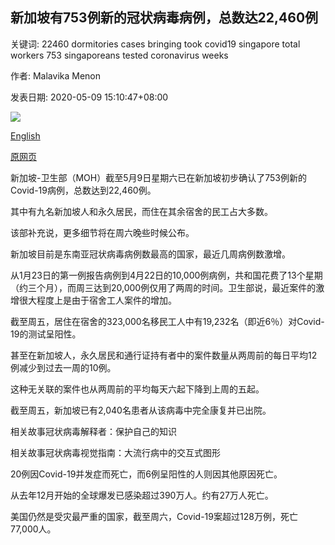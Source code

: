 ## 新加坡有753例新的冠状病毒病例，总数达22,460例

关键词: 22460 dormitories cases bringing took covid19 singapore total workers 753 singaporeans tested coronavirus weeks

作者: Malavika Menon

发表日期: 2020-05-09 15:10:47+08:00

![](https://www.straitstimes.com/sites/default/files/styles/x_large/public/articles/2020/05/09/rk_woodlandslodge_090520.jpg?itok=ig7k34Rf)

[English](753%20new%20coronavirus%20cases%20in%20Singapore%2C%20bringing%20total%20to%2022%2C460.md)

[原网页](https://www.straitstimes.com/singapore/753-new-coronavirus-cases-in-singapore-bringing-total-to-22460)

新加坡-卫生部（MOH）截至5月9日星期六已在新加坡初步确认了753例新的Covid-19病例，总数达到22,460例。

其中有九名新加坡人和永久居民，而住在其余宿舍的民工占大多数。

该部补充说，更多细节将在周六晚些时候公布。

新加坡目前是东南亚冠状病毒病例数最高的国家，最近几周病例数激增。

从1月23日的第一例报告病例到4月22日的10,000例病例，共和国花费了13个星期（约三个月），而周三达到20,000例仅用了两周的时间。卫生部说，最近案件的激增很大程度上是由于宿舍工人案件的增加。

截至周五，居住在宿舍的323,000名移民工人中有19,232名（即近6％）对Covid-19的测试呈阳性。

甚至在新加坡人，永久居民和通行证持有者中的案件数量从两周前的每日平均12例减少到过去一周的10例。

这种无关联的案件也从两周前的平均每天六起下降到上周的五起。

截至周五，新加坡已有2,040名患者从该病毒中完全康复并已出院。

相关故事冠状病毒解释者：保护自己的知识

相关故事冠状病毒视觉指南：大流行病中的交互式图形

20例因Covid-19并发症而死亡，而6例呈阳性的人则因其他原因死亡。

从去年12月开始的全球爆发已感染超过390万人。约有27万人死亡。

美国仍然是受灾最严重的国家，截至周六，Covid-19案超过128万例，死亡77,000人。